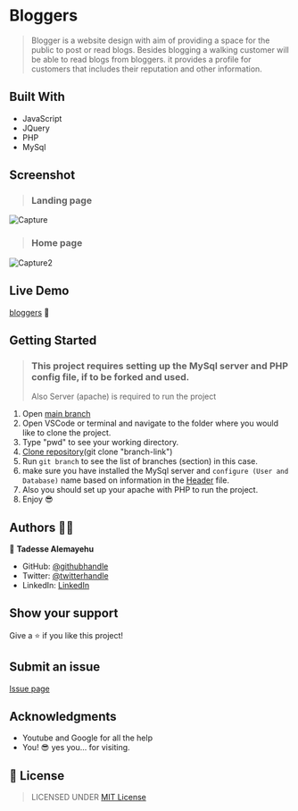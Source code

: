 # Bloggers

> Blogger is a website design with aim of providing a space for the public to post or read blogs. 
> Besides blogging a walking customer will be able to read blogs from bloggers. 
> it provides a profile for customers that includes their reputation and other information.

## Built With

- JavaScript
- JQuery
- PHP
- MySql

## Screenshot
> ### Landing page
![Capture](https://user-images.githubusercontent.com/69077061/165298973-92bcd0ba-1180-4644-bcf2-189052970a38.PNG)
> ### Home page
![Capture2](https://user-images.githubusercontent.com/69077061/165298980-bf7b5ddc-0eb2-488f-8c3b-9b65e9eb5caf.PNG)

## Live Demo

[bloggers](http://bloggers.cf/) 🙂

## Getting Started
> ### This project requires setting up the MySql server and PHP config file, if to be forked and used. 
> Also Server (apache) is required to run the project
1. Open [main branch](https://github.com/Tadesse-Alemayehu/Math-Magicians)
2. Open VSCode or terminal and navigate to the folder where you would like to clone the project.
3. Type "pwd" to see your working directory.
4. [Clone repository](https://github.com/Tadesse-Alemayehu/Math-Magicians)(git clone "branch-link")
5. Run `git branch` to see the list of branches (section) in this case.
6. make sure you have installed the MySql server and `configure (User and Database)` name based on information in the [Header](https://github.com/Tadesse-Alemayehu/Blog/blob/preview-update/header.php) file.
7. Also you should set up your apache with PHP to run the project.
8. Enjoy 😎

## Authors 👱‍♂️

👤 **Tadesse Alemayehu**

- GitHub: [@githubhandle](https://github.com/Tadesse-Alemayehu)
- Twitter: [@twitterhandle](https://twitter.com/TadesseWebDev)
- LinkedIn: [LinkedIn](https://www.linkedin.com/in/tadesse-alemayehu-60141a221/)

## Show your support

Give a ⭐️ if you like this project!

## Submit an issue

[Issue page](https://github.com/Tadesse-Alemayehu/Blog/issues)

## Acknowledgments

- Youtube and Google for all the help
- You! 😎 yes you... for visiting.

## 📝 License

> LICENSED UNDER [MIT License](LICENSE)
